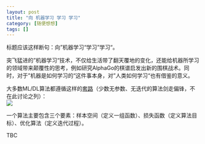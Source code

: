 ```yaml
---
layout: post
title: "向 机器学习 学习 学习"
category: [随便想想]
tags: []
---
```


标题应该这样断句：向”机器学习“学习”学习“。  

突飞猛进的”机器学习“技术，不仅给生活带了翻天覆地的变化，还能给机器所学习的领域带来颠覆性的思考，例如研究AlphaGo的棋谱启发出新的围棋战术。同时，对于”机器是如何学习的“这件事本身，对”人类如何学习“也有借鉴的意义。  

大多数ML/DL算法都遵循这样的[套路](https://windmissing.github.io/Water-MachineLearning/CommonSense/1.html#%E6%9C%BA%E5%99%A8%E5%AD%A6%E4%B9%A0%E7%9A%84%E6%A1%86%E6%9E%B6)（少数无参数、无迭代的算法剑走偏锋，不在此讨论之列）：  
![](https://windmissing.github.io/Water-MachineLearning/assets/2.png)  

一个算法主要包含三个要素：样本空间（定义一组函数）、损失函数（定义算法目标）、优化算法（定义迭代过程）。  

TBC

<!-- more -->